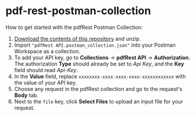 # pdf-rest-postman-collection

How to get started with the pdfRest Postman Collection:

1. [Download the contents of this repository](https://github.com/datalogics/pdf-rest-postman-collection/archive/refs/heads/develop.zip) and unzip.
2. Import `"pdfRest API.postman_collection.json"` into your Postman Workspace as a collection.
3. To add your API key, go to **Collections** -> **pdfRest API** -> **Authorization**. The authorization **Type** should already be set to *Api Key*, and the **Key** field should read *Api-Key*.
4. In the **Value** field, replace `xxxxxxxx-xxxx-xxxx-xxxx-xxxxxxxxxxxx` with the value of your API key.
5. Choose any request in the pdfRest collection and go to the request's **Body** tab.
6. Next to the `file` key, click **Select Files** to upload an input file for your request.
